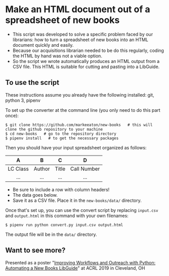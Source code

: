 # Make an HTML document out of a spreadsheet of new books

- This script was developed to solve a specific problem faced by our librarians: how to turn a spreadsheet of new books into an HTML document quickly and easily.
- Because our acquisitions librarian needed to be do this regularly, coding the HTML by hand was not a viable option.
- So the script we wrote automatically produces an HTML output from a CSV file. This HTML is suitable for cutting and pasting into a LibGuide.

## To use the script

These instructions assume you already have the following installed: git, python 3, pipenv

To set up the converter at the command line (you only need to do this part once):

    $ git clone https://github.com/markeeaton/new-books   # this will clone the github repository to your machine
    $ cd new-books   # go to the repository directory
    $ pipenv install   # to get the necessary packages

Then you should have your input spreadsheet organized as follows:

|    A     |    B   |    C  |    D        |
|:--------:|:------:|:-----:|:-----------:|
| LC Class | Author | Title | Call Number |
|   ...    |   ...  |  ...  |     ...     |

- Be sure to include a row with column headers!
- The data goes below. 
- Save it as a CSV file. Place it in the `new-books/data/` directory.

Once that's set up, you can use the convert script by replacing `input.csv` and `output.html` in this command with your own filenames:

`$ pipenv run python convert.py input.csv output.html`

The output file will be in the `data/` directory.

## Want to see more?

Presented as a poster "[Improving Workflows and Outreach with Python: Automating a New Books LibGuide](https://acrl2019-acrl.ipostersessions.com/default.aspx?s=37-56-DD-3C-35-98-74-74-B1-1A-26-90-E1-A6-31-35)" at ACRL 2019 in Cleveland, OH

